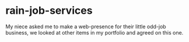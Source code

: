 # rain-job-services
My niece asked me to make a web-presence for their little odd-job business, we looked at other items in my portfolio and agreed on this one. 
